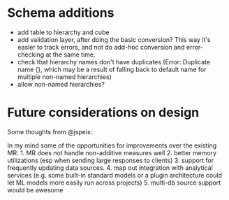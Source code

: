 # Schema additions
- add table to hierarchy and cube
- add validation layer, after doing the basic conversion? This way it's easier to track errors, and not do add-hoc conversion and error-checking at the same time.
- check that hierarchy names don't have duplicates (Error: Duplicate name {}, which may be a result of falling back to default name for multiple non-named hierarchies)
- allow non-named hierarchies?

# Future considerations on design

Some thoughts from @jspeis:

In my mind some of the opportunities for improvements over the existing MR: 1. MR does not handle non-additive measures well 2. better memory utilizations (esp when sending large responses to clients) 3. support for frequently updating data sources. 4. map out integration with analytical services (e.g. some built-in standard models or a plugin architecture could let ML models more easily run across projects) 5. multi-db source support would be awesome
